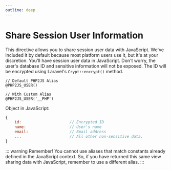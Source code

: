 ```yaml
---
outline: deep
---
```


# Share Session User Information

This directive allows you to share session user data with JavaScript. We've included it by default because most platform users use it, but it's at your discretion. You'll have session user data in JavaScript. Don't worry, the user's database ID and sensitive information will not be exposed. The ID will be encrypted using Laravel's `Crypt::encrypt()` method.

```blade
// Default PHP2JS Alias
@PHP2JS_USER() 

// With Custom Alias
@PHP2JS_USER('__PHP')
```

Object in JavaScript:

```javascript
{
	id:                     // Encrypted ID
	name:                   // User's name
	email:                  // Email address
	...                     // All other non-sensitive data.
}
```

::: warning Remember!
You cannot use aliases that match constants already defined in the JavaScript context. So, if you have returned this same view sharing data with JavaScript, remember to use a different alias.
:::